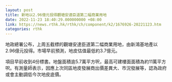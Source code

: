 ```yaml
---
layout: post
title: 新地以2.96億元投得觀塘安達臣道第二幅商業用地
date: 2022-11-23 18:40:29.000000000 +08:00
link: https://news.rthk.hk/rthk/ch/component/k2/1676926-20221123.htm
categories: rthk
---
```


地政總署公布，上周五截標的觀塘安達臣道第二幅商業用地，由新鴻基地產以2.96億元投得。市場早前預測，地皮估值最低約3.7億元。

項目早前收到4份標書。地盤面積逾5.7萬平方呎，最高可建樓面面積為約11萬平方呎。有測量師表示，因應上次同區地皮發展商出價差異大、市況發展等，認為政府或會主動調低今次地皮底價。
